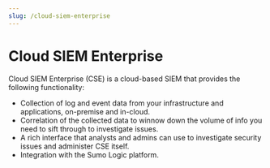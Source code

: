 ```yaml
---
slug: /cloud-siem-enterprise
---
```


# Cloud SIEM Enterprise

Cloud SIEM Enterprise (CSE) is a cloud-based SIEM that provides the following functionality: 

* Collection of log and event data from your infrastructure and
    applications, on-premise and in-cloud.
* Correlation of the collected data to winnow down the volume of info
    you need to sift through to investigate issues.
* A rich interface that analysts and admins can use to investigate
    security issues and administer CSE itself.
* Integration with the Sumo Logic platform.

 
